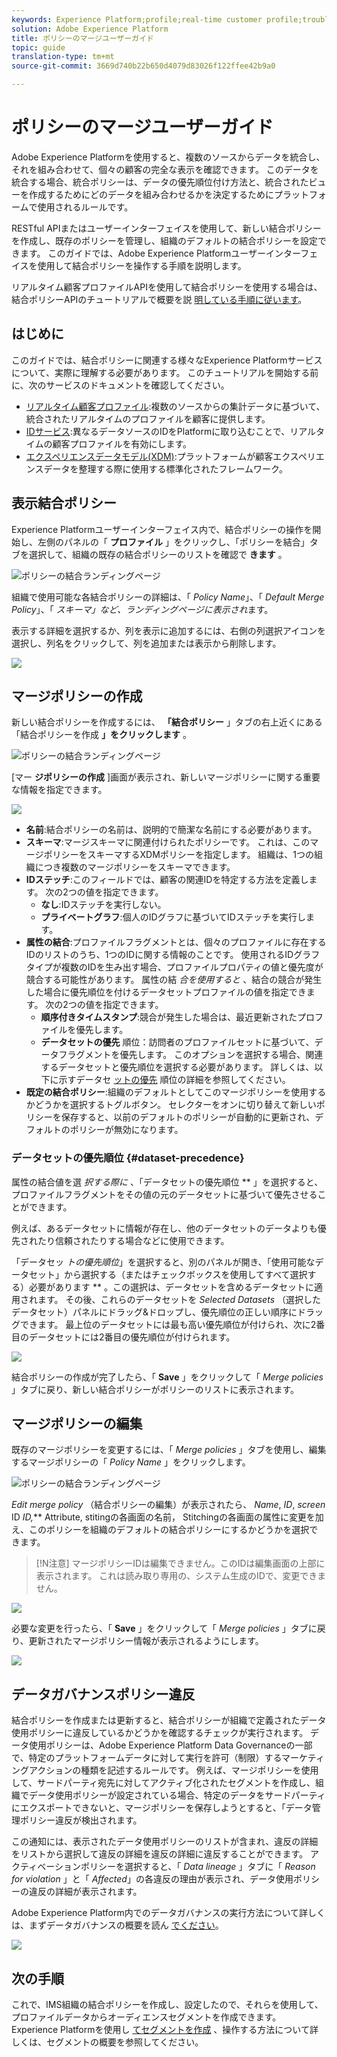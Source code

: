 ```yaml
---
keywords: Experience Platform;profile;real-time customer profile;troubleshooting;API
solution: Adobe Experience Platform
title: ポリシーのマージユーザーガイド
topic: guide
translation-type: tm+mt
source-git-commit: 3669d740b22b650d4079d83026f122ffee42b9a0

---
```



# ポリシーのマージユーザーガイド

Adobe Experience Platformを使用すると、複数のソースからデータを統合し、それを組み合わせて、個々の顧客の完全な表示を確認できます。 このデータを統合する場合、統合ポリシーは、データの優先順位付け方法と、統合されたビューを作成するためにどのデータを組み合わせるかを決定するためにプラットフォームで使用されるルールです。

RESTful APIまたはユーザーインターフェイスを使用して、新しい結合ポリシーを作成し、既存のポリシーを管理し、組織のデフォルトの結合ポリシーを設定できます。 このガイドでは、Adobe Experience Platformユーザーインターフェイスを使用して結合ポリシーを操作する手順を説明します。

リアルタイム顧客プロファイルAPIを使用して結合ポリシーを使用する場合は、結合ポリシーAPIのチュートリアルで概要を説 [明している手順に従います](../api/merge-policies.md)。

## はじめに

このガイドでは、結合ポリシーに関連する様々なExperience Platformサービスについて、実際に理解する必要があります。 このチュートリアルを開始する前に、次のサービスのドキュメントを確認してください。

* [リアルタイム顧客プロファイル](../home.md):複数のソースからの集計データに基づいて、統合されたリアルタイムのプロファイルを顧客に提供します。
* [IDサービス](../../identity-service/home.md):異なるデータソースのIDをPlatformに取り込むことで、リアルタイムの顧客プロファイルを有効にします。
* [エクスペリエンスデータモデル(XDM)](../../xdm/home.md):プラットフォームが顧客エクスペリエンスデータを整理する際に使用する標準化されたフレームワーク。

## 表示結合ポリシー

Experience Platformユーザーインターフェイス内で、結合ポリシーの操作を開始し、左側のパネルの「 **プロファイル** 」をクリックし、「ポリシーを結合」タブを選択して、組織の既存の結合ポリシーのリストを確認で **きます** 。

![ポリシーの結合ランディングページ](../images/merge-policies/landing.png)

組織で使用可能な各結合ポリシーの詳細は、「 *Policy Name*」、「 *Default Merge Policy*」、「 *スキーマ」など、ランディングページに表示され*&#x200B;ます。

表示する詳細を選択するか、列を表示に追加するには、右側の列選択アイコンを選択し、列名をクリックして、列を追加または表示から削除します。

![](../images/merge-policies/adjust-view.png)

## マージポリシーの作成

新しい結合ポリシーを作成するには、 **「結合ポリシー** 」タブの右上近くにある「結合ポリシーを作成 **」をクリックします** 。

![ポリシーの結合ランディングページ](../images/merge-policies/create-new.png)

[マー **ジポリシーの作成** ]画面が表示され、新しいマージポリシーに関する重要な情報を指定できます。

![](../images/merge-policies/create.png)

* **名前**:結合ポリシーの名前は、説明的で簡潔な名前にする必要があります。
* **スキーマ**:マージスキーマに関連付けられたポリシーです。 これは、このマージポリシーをスキーマするXDMポリシーを指定します。 組織は、1つの組織につき複数のマージポリシーをスキーマできます。
* **IDステッチ**:このフィールドでは、顧客の関連IDを特定する方法を定義します。 次の2つの値を指定できます。
   * **なし**:IDステッチを実行しない。
   * **プライベートグラフ**:個人のIDグラフに基づいてIDステッチを実行します。
* **属性の結合**:プロファイルフラグメントとは、個々のプロファイルに存在するIDのリストのうち、1つのIDに関する情報のことです。 使用されるIDグラフタイプが複数のIDを生み出す場合、プロファイルプロパティの値と優先度が競合する可能性があります。 属性の結 *合を使用すると* 、結合の競合が発生した場合に優先順位を付けるデータセットプロファイルの値を指定できます。 次の2つの値を指定できます。
   * **順序付きタイムスタンプ**:競合が発生した場合は、最近更新されたプロファイルを優先します。
   * **データセットの優先** 順位：訪問者のプロファイルセットに基づいて、データフラグメントを優先します。 このオプションを選択する場合、関連するデータセットと優先順位を選択する必要があります。 詳しくは、以下に示すデータセ [ットの優先](#dataset-precedence) 順位の詳細を参照してください。
* **既定の結合ポリシー**:組織のデフォルトとしてこのマージポリシーを使用するかどうかを選択するトグルボタン。 セレクターをオンに切り替えて新しいポリシーを保存すると、以前のデフォルトのポリシーが自動的に更新され、デフォルトのポリシーが無効になります。

### データセットの優先順位 {#dataset-precedence}

属性の結合値を選 *択する際に* 、「データセットの優先順位 ** 」を選択すると、プロファイルフラグメントをその値の元のデータセットに基づいて優先させることができます。

例えば、あるデータセットに情報が存在し、他のデータセットのデータよりも優先されたり信頼されたりする場合などに使用できます。

「データセッ *トの優先順位*」を選択すると、別のパネルが開き、「使用可能なデータセット」から選択する（またはチェックボックスを使用してすべて選択する）必要があります ** 。この選択は、データセットを含めるデータセットに適用されます。 その後、これらのデータセットを *Selected Datasets* （選択したデータセット）パネルにドラッグ&amp;ドロップし、優先順位の正しい順序にドラッグできます。 最上位のデータセットには最も高い優先順位が付けられ、次に2番目のデータセットには2番目の優先順位が付けられます。

![](../images/merge-policies/dataset-precedence.png)

結合ポリシーの作成が完了したら、「 **Save** 」をクリックして「 *Merge policies* 」タブに戻り、新しい結合ポリシーがポリシーのリストに表示されます。

## マージポリシーの編集

既存のマージポリシーを変更するには、「 *Merge policies* 」タブを使用し、編集するマージポリシーの「 *Policy Name* 」をクリックします。

![ポリシーの結合ランディングページ](../images/merge-policies/select-edit.png)

*Edit merge policy* （結合ポリシーの編集）が表示されたら、 *Name*, *ID*, *screen* ID *ID,*** Attribute, stitingの各画面の名前， Stitchingの各画面の属性に変更を加え、このポリシーを組織のデフォルトの結合ポリシーにするかどうかを選択できます。

>[!N注意]
>マージポリシーIDは編集できません。このIDは編集画面の上部に表示されます。 これは読み取り専用の、システム生成のIDで、変更できません。

![](../images/merge-policies/edit-screen.png)

必要な変更を行ったら、「 **Save** 」をクリックして「 *Merge policies* 」タブに戻り、更新されたマージポリシー情報が表示されるようにします。

![](../images/merge-policies/edited.png)

## データガバナンスポリシー違反

結合ポリシーを作成または更新すると、結合ポリシーが組織で定義されたデータ使用ポリシーに違反しているかどうかを確認するチェックが実行されます。 データ使用ポリシーは、Adobe Experience Platform Data Governanceの一部で、特定のプラットフォームデータに対して実行を許可（制限）するマーケティングアクションの種類を記述するルールです。 例えば、マージポリシーを使用して、サードパーティ宛先に対してアクティブ化されたセグメントを作成し、組織でデータ使用ポリシーが設定されている場合、特定のデータをサードパーティにエクスポートできないと、マージポリシーを保存しようとすると、「データ管理ポリシー違反が検出されます。

この通知には、表示されたデータ使用ポリシーのリストが含まれ、違反の詳細をリストから選択して違反の詳細を違反の詳細に違反することができます。 アクティベーションポリシーを選択すると、「 *Data lineage* 」タブに「 *Reason for violation* 」と「 *Affected*」の各違反の理由が表示され、データ使用ポリシーの違反の詳細が表示されます。

Adobe Experience Platform内でのデータガバナンスの実行方法について詳しくは、まずデータガバナンスの概要を読ん [でください](../../data-governance/home.md)。

![](../images/merge-policies/policy-violation.png)

## 次の手順

これで、IMS組織の結合ポリシーを作成し、設定したので、それらを使用して、プロファイルデータからオーディエンスセグメントを作成できます。 Experience Platformを使用し [てセグメントを作成](../../segmentation/home.md) 、操作する方法について詳しくは、セグメントの概要を参照してください。